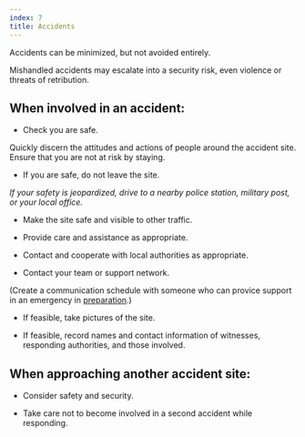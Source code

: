 ```yaml
---
index: 7
title: Accidents
---
```

Accidents can be minimized, but not avoided entirely. 

Mishandled accidents may escalate into a security risk, even violence or threats of retribution.

## When involved in an accident:

*   Check you are safe. 

Quickly discern the attitudes and actions of people around the accident site. Ensure that you are not at risk by staying.

*   If you are safe, do not leave the site.

*If your safety is jeopardized, drive to a nearby police station, military post, or your local office.*

*   Make the site safe and visible to other traffic.

*   Provide care and assistance as appropriate.

*   Contact and cooperate with local authorities as appropriate.

*   Contact your team or support network.

(Create a communication schedule with someone who can provice support in an emergency in [preparation](umbrella://lesson/preparation).)

*   If feasible, take pictures of the site.

*	If feasible, record names and contact information of witnesses, responding authorities, and those involved.

## When approaching another accident site: 

*	Consider safety and security.

*	Take care not to become involved in a second accident while responding.